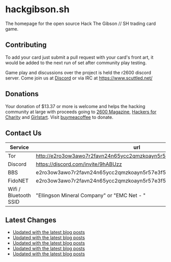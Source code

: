 # hackgibson.sh
The homepage for the open source Hack The Gibson // SH trading card game.


## Contributing

To add your card just submit a pull request with your card's front art, it would be added to the next run of set after community play testing.

Game play and discussions over the project is held the r2600 discord server. Come join us at [Discord](https://discord.com/invite/9hABUzz) or via IRC at https://www.scuttled.net/


## Donations

Your donation of $13.37 or more is welcome and helps the hacking community at large with proceeds going to [2600 Magazine](https://2600.com/), [Hackers for Charity](https://hackersforcharity.org) and [Girlstart](https://girlstart.org).  Visit [buymeacoffee](https://www.buymeacoffee.com/hackgibson.sh) to donate.


## Contact Us

Service | url
-|-
Tor | http://e2ro3ow3awo7r2favn24n65ycc2qmzkoayn5r57e3f56nvjwdcgg32ad.onion
Discord | https://discord.com/invite/9hABUzz
BBS | e2ro3ow3awo7r2favn24n65ycc2qmzkoayn5r57e3f56nvjwdcgg32ad.onion:23
FidoNET | e2ro3ow3awo7r2favn24n65ycc2qmzkoayn5r57e3f56nvjwdcgg32ad.onion:24554
Wifi / Bluetooth SSID | "Ellingson Mineral Company" or "EMC Net - <fidonet address>"

## Latest Changes
<!-- BLOG-POST-LIST:START -->
- [Updated with the latest blog posts](https://github.com/DFW2600/hackgibson.sh/commit/d2b6d8f7366f372481817a64ad4a250c4624ed90)
- [Updated with the latest blog posts](https://github.com/DFW2600/hackgibson.sh/commit/2c8d28a0ac8d6094308ad9866207c659e45fca0e)
- [Updated with the latest blog posts](https://github.com/DFW2600/hackgibson.sh/commit/69b304b5239a9af975fec984887433cda0eef0da)
- [Updated with the latest blog posts](https://github.com/DFW2600/hackgibson.sh/commit/6976c73883c5dd1060c570608b1500c611faba42)
- [Updated with the latest blog posts](https://github.com/DFW2600/hackgibson.sh/commit/9a9300025703efd74527e0dab5981d02e97fb1e8)
<!-- BLOG-POST-LIST:END -->
